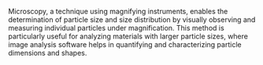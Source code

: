 Microscopy, a technique using magnifying instruments, enables the determination of particle size and size distribution by visually observing and measuring individual particles under magnification. This method is particularly useful for analyzing materials with larger particle sizes, where image analysis software helps in quantifying and characterizing particle dimensions and shapes. 
